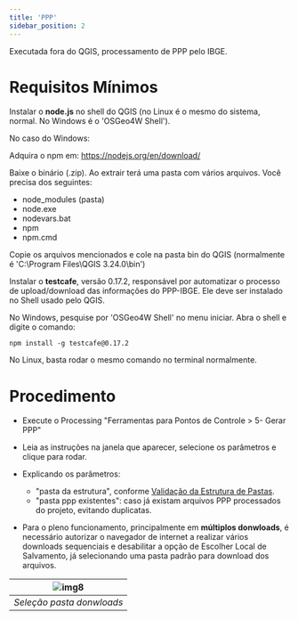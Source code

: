 ```yaml
---
title: 'PPP'
sidebar_position: 2
---
```

Executada fora do QGIS, processamento de PPP pelo IBGE.

# Requisitos Mínimos
Instalar o **node.js** no shell do QGIS (no Linux é o mesmo do sistema, normal. No Windows é o 'OSGeo4W Shell').

No caso do Windows:

Adquira o npm em: https://nodejs.org/en/download/

Baixe o binário (.zip). Ao extrair terá uma pasta com vários arquivos. Você precisa dos seguintes:
- node_modules (pasta)
- node.exe
- nodevars.bat
- npm
- npm.cmd

Copie os arquivos mencionados e cole na pasta bin do QGIS (normalmente é 'C:\Program Files\QGIS 3.24.0\bin')

Instalar o **testcafe**, versão 0.17.2, responsável por automatizar o processo de upload/download das informações do PPP-IBGE. Ele deve ser instalado no Shell usado pelo QGIS.

No Windows, pesquise por 'OSGeo4W Shell' no menu iniciar. Abra o shell e digite o comando:
```
npm install -g testcafe@0.17.2
```
No Linux, basta rodar o mesmo comando no terminal normalmente.

# Procedimento
* Execute o Processing "Ferramentas para Pontos de Controle > 5- Gerar PPP"
* Leia as instruções na janela que aparecer, selecione os parâmetros e clique para rodar.
* Explicando os parâmetros:
    * "pasta da estrutura", conforme [Validação da Estrutura de Pastas](/guia_pto_controle/validar_estrutura_pastas.md).
    * "pasta ppp existentes": caso já existam arquivos PPP processados do projeto, evitando duplicatas.

* Para o pleno funcionamento, principalmente em **múltiplos donwloads**, é necessário autorizar o navegador de internet a realizar vários downloads sequenciais e desabilitar a opção de Escolher Local de Salvamento, já selecionando uma pasta padrão para download dos arquivos.

| ![img8](../../img/image10.png)|
|:--:|
| *Seleção pasta donwloads* |
